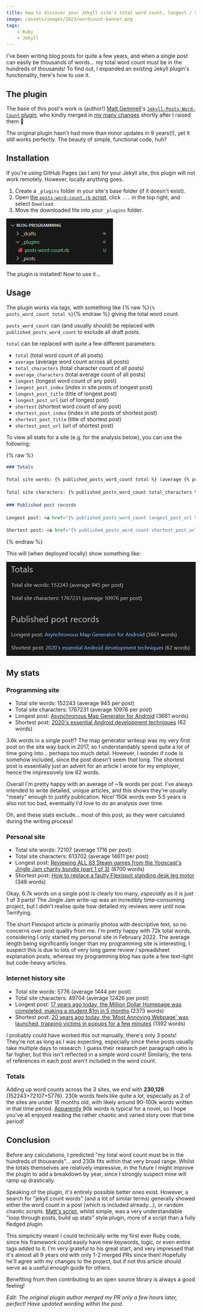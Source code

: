 ```yaml
---
title: How to discover your Jekyll site's total word count, longest / shortest post, and more 🔡
image: /assets/images/2023/wordcount-banner.png
tags:
    - Ruby
    - Jekyll
---
```


I've been writing blog posts for quite a few years, and when a single post can easily be thousands of words... my total word count must be in the hundreds of thousands! To find out, I expanded an existing Jekyll plugin's functionality, here's how to use it.

## The plugin

The base of this post's work is (author!) [Matt Gemmell](https://mattgemmell.com/)'s [`Jekyll-Posts-Word-Count` plugin](https://github.com/mattgemmell/Jekyll-Posts-Word-Count), who kindly merged in [my many changes](https://github.com/mattgemmell/Jekyll-Posts-Word-Count/pull/4) shortly after I raised them 🎉

The original plugin hasn't had more than minor updates in 9 years(!), yet it still works perfectly. The beauty of simple, functional code, huh? 

## Installation

If you're using GitHub Pages (as I am) for your Jekyll site, this plugin will not work remotely. However, locally anything goes.

1. Create a `_plugins` folder in your site's base folder (if it doesn't exist).
2. Open [the `posts-word-count.rb` script](https://github.com/JakeSteam/Jekyll-Posts-Word-Count/blob/master/posts-word-count.rb), click `...` in the top right, and select `Download`.
3. Move the downloaded file into your `_plugins` folder.

[![](/assets/images/2023/wordcount-installed.png)](/assets/images/2023/wordcount-installed.png)

The plugin is installed! Now to use it...

## Usage

The plugin works via tags, with something like {% raw %}`{% posts_word_count total %}`{% endraw %} giving the total word count.

`posts_word_count` can (and usually should) be replaced with `published_posts_word_count` to exclude all draft posts.

`total` can be replaced with quite a few different parameters:

* `total` (total word count of all posts)
* `average` (average word count across all posts)
* `total_characters` (total character count of all posts)
* `average_characters` (total average count of all posts)
* `longest` (longest word count of any post)
* `longest_post_index` (index in site.posts of longest post)
* `longest_post_title` (title of longest post)
* `longest_post_url` (url of longest post)
* `shortest` (shortest word count of any post)
* `shortest_post_index` (index in site.posts of shortest post)
* `shortest_post_title` (title of shortest post)
* `shortest_post_url` (url of shortest post)

To view all stats for a site (e.g. for the analysis below), you can use the following:

{% raw %}
```markdown
### Totals

Total site words: {% published_posts_word_count total %} (average {% published_posts_word_count average %} per post)

Total site characters: {% published_posts_word_count total_characters %} (average {% published_posts_word_count average_characters %} per post)

### Published post records 

Longest post: <a href="{% published_posts_word_count longest_post_url %}">{% published_posts_word_count longest_post_title %}</a> ({% published_posts_word_count longest %} words)

Shortest post: <a href="{% published_posts_word_count shortest_post_url %}">{% published_posts_word_count shortest_post_title %}</a> ({% published_posts_word_count shortest %} words)
```
{% endraw %}

This will (when deployed locally) show something like:

[![](/assets/images/2023/wordcount-deployed.png)](/assets/images/2023/wordcount-deployed.png)

## My stats

### Programming site

* Total site words: 152243 (average 945 per post)
* Total site characters: 1767231 (average 10976 per post)
* Longest post: [Asynchronous Map Generator for Android](https://blog.jakelee.co.uk/android-asynchronous-map-generator/) (3661 words)
* Shortest post: [2020's essential Android development techniques](https://blog.jakelee.co.uk/2020s-essential-android-development-techniques/) (62 words)

3.6k words in a single post!? The map generator writeup was my very first post on the site way back in 2017, so I understandably spend quite a lot of time going into... perhaps too much detail. However, I wonder if code is somehow included, since the post doesn't seem *that* long. The shortest post is essentially just an advert for an article I wrote for my employer, hence the impressively low 62 words.

Overall I'm pretty happy with an average of ~1k words per post. I've always intended to write detailed, unique articles, and this shows they're usually "meaty" enough to justify publication. Nice! 150k words over 5.5 years is also not too bad, eventually I'd love to do an analysis over time.

Oh, and these stats exclude... most of this post, as they were calculated during the writing process!

### Personal site

* Total site words: 72107 (average 1716 per post)
* Total site characters: 613702 (average 14611 per post)
* Longest post: [Reviewing ALL 83 Steam games from the Yogscast's Jingle Jam charity bundle (part 1 of 3)](https://jakelee.co.uk/reviewing-every-jingle-jam-steam-game/) (6700 words)
* Shortest post: [How to replace a faulty Flexispot standing desk leg motor](https://jakelee.co.uk/replacing-flexispot-e7-leg-motor/) (348 words)

Okay, 6.7k words on a single post is clearly too many, *especially* as it is just 1 of 3 parts! The Jingle Jam write-up was an incredibly time-consuming project, but I didn't realise quite how detailed my reviews were until now. Terrifying.

The short Flexispot article is primarily photos with descriptive text, so no concerns over post quality from me. I'm pretty happy with 72k total words, considering I only started my personal site in February 2022. The average length being significantly longer than my programming site is interesting, I suspect this is due to lots of very long game review / spreadsheet explanation posts, whereas my programming blog has quite a few text-light but code-heavy articles.

### Internet history site

* Total site words: 5776 (average 1444 per post)
* Total site characters: 49704 (average 12426 per post)
* Longest post: [17 years ago today, the Million Dollar Homepage was completed, making a student $1m in 5 months](https://history.jakelee.co.uk/million-dollar-homepage/) (2373 words)
* Shortest post: [20 years ago today, the ‘Most Annoying Webpage' was launched, trapping victims in popups for a few minutes](https://history.jakelee.co.uk/most-annoying-webpage/) (1392 words)

I probably could have worked this out manually, there's only 3 posts! They're not as long as I was expecting, especially since these posts usually take multiple days to research. I guess their research per paragraph ratio is far higher, but this isn't reflected in a simple word count! Similarly, the tens of references in each post aren't included in the word count.

### Totals

Adding up word counts across the 3 sites, we end with **230,126** (152243+72107+5776). 230k words feels like quite a lot, especially as 2 of the sites are under 18 months old, with likely around 90-100k words written in that time period. [Apparently](https://prowritingaid.com/average-book-length#:~:text=What%20Is%20the%20Average%20Novel,shorter%20than%20novels%20for%20adults.) 90k words is typical for a novel, so I hope you've all enjoyed reading the rather chaotic and varied story over that time period!

## Conclusion

Before any calculations, I predicted "my total word count must be in the hundreds of thousands"... and 230k fits within that very broad range. Whilst the totals themselves are relatively impressive, in the future I might improve the plugin to add a breakdown by year, since I strongly suspect mine will ramp up drastically. 

Speaking of the plugin, it's entirely possible better ones exist. However, a search for "jekyll count words" (and a lot of similar terms) generally showed either the word count in a post (which is included already...), or random chaotic scripts. [Matt's script](https://github.com/mattgemmell/Jekyll-Posts-Word-Count/blob/master/posts-word-count.rb), whilst simple, was a very understandable "loop through posts, build up stats" style plugin, more of a script than a fully fledged plugin.

This simplicity meant I could technically write my first ever Ruby code, since his framework could easily have new keywords, logic, or even entire tags added to it. I'm very grateful to his great start, and very impressed that it's almost all 9 years old with only 1-2 merged PRs since then! Hopefully he'll agree with my changes to the project, but if not this article should serve as a useful enough guide for others.

Benefiting from then contributing to an open source library is always a good feeling!

*Edit: The original plugin author merged my PR only a few hours later, perfect! Have updated wording within the post.*
